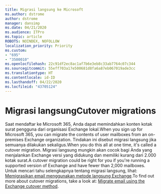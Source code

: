 ```yaml
---
title: Migrasi langsung ke Microsoft
ms.author: dstrome
author: dstrome
manager: dansimp
ms.date: 04/21/2020
ms.audience: ITPro
ms.topic: article
ROBOTS: NOINDEX, NOFOLLOW
localization_priority: Priority
ms.custom:
- "695"
- "3500010"
ms.openlocfilehash: 22c91df2ec8ac1af7b6e3eb8c33ab7764c07c344
ms.sourcegitcommit: 55eff703a17e500681d8fa6a87eb067019ade3cc
ms.translationtype: HT
ms.contentlocale: id-ID
ms.lasthandoff: 04/22/2020
ms.locfileid: "43705124"
---
```

# <a name="cutover-migrations"></a><span data-ttu-id="993d2-102">Migrasi langsung</span><span class="sxs-lookup"><span data-stu-id="993d2-102">Cutover migrations</span></span>

<span data-ttu-id="993d2-103">Saat mendaftar ke Microsoft 365, Anda dapat memindahkan konten kotak surat pengguna dari organisasi Exchange lokal.</span><span class="sxs-lookup"><span data-stu-id="993d2-103">When you sign up for Microsoft 365, you can migrate the contents of user mailboxes from an on-premises Exchange organization.</span></span> <span data-ttu-id="993d2-104">Tindakan ini disebut migrasi langsung jika semuanya dilakukan sekaligus.</span><span class="sxs-lookup"><span data-stu-id="993d2-104">When you do this all at one time, it's called a cutover migration.</span></span> <span data-ttu-id="993d2-105">Migrasi langsung mungkin akan cocok bagi Anda yang menjalankan Exchange versi yang didukung dan memiliki kurang dari 2.000 kotak surat.</span><span class="sxs-lookup"><span data-stu-id="993d2-105">A cutover migration could be right for you if you're running a supported version of Exchange and have fewer than 2,000 mailboxes.</span></span> <span data-ttu-id="993d2-106">Untuk mencari tahu selengkapnya tentang migrasi langsung, lihat: [Memigrasikan email menggunakan metode langsung Exchange](https://docs.microsoft.com/Exchange/mailbox-migration/cutover-migration-to-office-365).</span><span class="sxs-lookup"><span data-stu-id="993d2-106">To find out more about cutover migrations, take a look at: [Migrate email using the Exchange cutover method](https://docs.microsoft.com/Exchange/mailbox-migration/cutover-migration-to-office-365).</span></span>
  